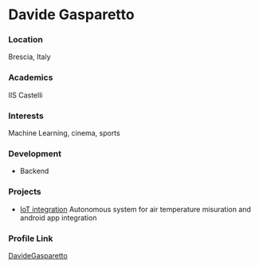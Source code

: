 # Davide Gasparetto

### Location

Brescia, Italy

### Academics

IIS Castelli

### Interests

Machine Learning, cinema, sports

### Development

- Backend

### Projects

- [IoT integration](https://gitlab.com/AlessandroMuscio/androidstudioproject) Autonomous system for air temperature misuration and android app integration

### Profile Link

[DavideGasparetto](https://github.com/DavideGasparetto)
